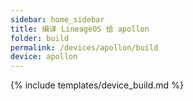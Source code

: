 ```yaml
---
sidebar: home_sidebar
title: 编译 LineageOS 给 apollon
folder: build
permalink: /devices/apollon/build
device: apollon
---
```

{% include templates/device_build.md %}
